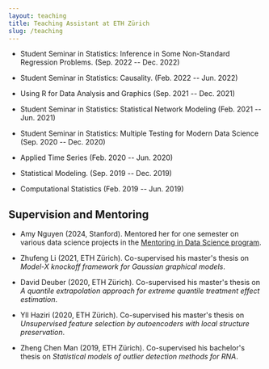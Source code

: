 ```yaml
---
layout: teaching
title: Teaching Assistant at ETH Zürich
slug: /teaching
---
```


- Student Seminar in Statistics: Inference in Some Non-Standard Regression Problems. (Sep. 2022 -- Dec. 2022)

- Student Seminar in Statistics: Causality. (Feb. 2022 -- Jun. 2022)

- Using R for Data Analysis and Graphics (Sep. 2021 -- Dec. 2021)

- Student Seminar in Statistics: Statistical Network Modeling (Feb. 2021 -- Jun. 2021)

- Student Seminar in Statistics: Multiple Testing for Modern Data Science (Sep. 2020 -- Dec. 2020)

- Applied Time Series (Feb. 2020 -- Jun. 2020)

- Statistical Modeling. (Sep. 2019 -- Dec. 2019)

- Computational Statistics (Feb. 2019 -- Jun. 2019)

## Supervision and Mentoring

- Amy Nguyen (2024, Stanford). Mentored her for one semester on various data science projects in the [Mentoring in Data Science program](https://dbds.stanford.edu/inclusive-mentoring-in-data-science/}{Inclusive).

- Zhufeng Li (2021,  ETH Zürich). Co-supervised his master's thesis on *Model-X knockoff framework for Gaussian graphical models*.

- David Deuber (2020,  ETH Zürich). Co-supervised his master's thesis on *A quantile extrapolation approach for extreme quantile treatment effect estimation*.

- Yll Haziri (2020,  ETH Zürich). Co-supervised his master's thesis  on *Unsupervised feature selection by autoencoders with local structure preservation*.
	
- Zheng Chen Man (2019,  ETH Zürich). Co-supervised his bachelor's thesis  on *Statistical models of outlier detection methods for RNA*.